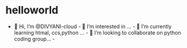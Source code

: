 # helloworld
- 👋 Hi, I’m @DIVYANI-cloud - 👀 I’m interested in ... - 🌱 I’m currently learning htmal, ccs,python ... - 💞️ I’m looking to collaborate on python coding group... - 
